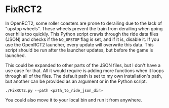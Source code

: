 # FixRCT2

In OpenRCT2, some roller coasters are prone to derailing due to the lack of "upstop wheels". These wheels prevent the 
train from derailing when going over hills too quickly. This Python script crawls through the ride data files (JSON)
and checks if the `NO_UPSTOP` flag is set, and if it is, disable it. If you use the OpenRCT2 launcher, every update
will overwrite this data. This script should be run after the launcher updates, but before the game is launched. 

This could be expanded to other parts of the JSON files, but I don't have a use case for that. All it would require is 
adding more functions when it loops through all of the files. The default path is set to my own installation's path, but
another can be provided as an argument or in the Python script.

`./FixRCT2.py --path <path_to_ride_json_dir>`

You could also move it to your local bin and run it from anywhere.